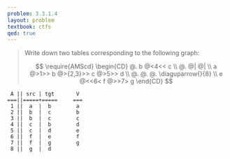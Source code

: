 ```yaml
---
problem: 3.3.1.4
layout: problem
textbook: ctfs
qed: true
---
```



> Write down two tables corresponding to the following graph:
> 
> $$
> \require{AMScd}
> \begin{CD}
>   @.    b @<4<<     c                    \\
> @.      @|          @|                   \\
> a @>1>> b @>{2,3}>> c  @>5>>           d \\
> @.      @.          @. \diaguparrow{}{8} \\
> e @<<6< f @>>7>     g
> \end{CD}
> $$

     A || src | tgt       V
    ===||=====+=====     ===
     1 ||  a  |  b        a
     2 ||  b  |  c        b
     3 ||  b  |  c        c
     4 ||  c  |  b        d
     5 ||  c  |  d        e
     6 ||  f  |  e        f
     7 ||  f  |  g        g
     8 ||  g  |  d     

